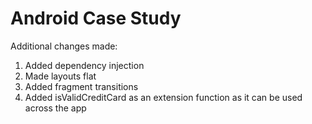 # Android Case Study

Additional changes made:
1. Added dependency injection
2. Made layouts flat
3. Added fragment transitions
4. Added isValidCreditCard as an extension function as it can be used across the app